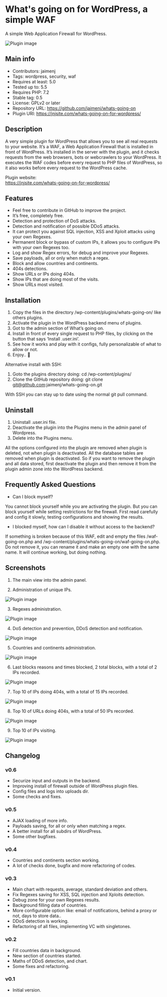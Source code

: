 # What's going on for WordPress, a simple WAF

A simple Web Application Firewall for WordPress.

![Plugin image](https://raw.githubusercontent.com/jaimenj/whats-going-on/master/assets/screenshot-1.png)

## Main info

* Contributors: jaimenj
* Tags: wordpress, security, waf
* Requires at least: 5.0
* Tested up to: 5.5
* Requires PHP: 7.2
* Stable tag: 0.5
* License: GPLv2 or later
* Repository URL: https://github.com/jaimenj/whats-going-on
* Plugin URI: https://jnjsite.com/whats-going-on-for-wordpress/

## Description

A very simple plugin for WordPress that allows you to see all real requests to your website. It’s a WAF, a Web Application Firewall that is installed in front of WordPress. It’s installed in the server with the plugin, and it checks requests from the web browsers, bots or webcrawlers to your WordPress. It executes the WAF codes before every request to PHP files of WordPress, so it also works before every request to the WordPress cache.

Plugin website: \
<a href="https://jnjsite.com/whats-going-on-for-wordpress/">https://jnjsite.com/whats-going-on-for-wordpress/</a>

## Features

* Feel free to contribute in GitHub to improve the project.
* It’s free, completely free.
* Detection and protection of DoS attacks.
* Detection and notification of possible DDoS attacks.
* It can protect you against SQL injection, XSS and Xploit attacks using your own Regexes.
* Permanent block or bypass of custom IPs, it allows you to configure IPs with your own Regexes too.
* Log and show Regex errors, for debug and improve your Regexes.
* Save payloads, all or only when match a regex.
* Block and allow countries and continents.
* 404s detections.
* Show URLs or IPs doing 404s.
* Show IPs that are doing most of the visits.
* Show URLs most visited.

## Installation

1. Copy the files in the directory /wp-content/plugins/whats-going-on/ like others plugins.
2. Activate the plugin in the WordPress backend menu of plugins.
3. Got to the admin section of What’s going on.
4. Install in front of every single request to PHP files, by clicking on the button that says ‘Install .user.ini’.
5. See how it works and play with it configs, fully personalizable of what to allow or not.
6. Enjoy.. 🙂

Alternative install with SSH:

1. Goto the plugins directory doing: cd /wp-content/plugins/
2. Clone the GitHub repository doing: git clone git@github.com:jaimenj/whats-going-on.git

With SSH you can stay up to date using the normal git pull command.

## Uninstall

1. Uninstall .user.ini file.
2. Deactivate the plugin into the Plugins menu in the admin panel of Wordpress.
3. Delete into the Plugins menu.

All the options configured into the plugin are removed when plugin is deleted, not when plugin is deactivated. All the database tables are removed when plugin is deactivated. So if you want to remove the plugin and all data stored, first deactivate the plugin and then remove it from the plugin admin zone into the WordPress backend.

## Frequently Asked Questions

* Can I block myself?

You cannot block yourself while you are activating the plugin. But you can block yourself while setting restrictions for the firewall. First read carefully and config it slowly, testing configurations and showing the results.

* I blocked myself, how can I disable it without access to the backend?

If something is broken because of this WAF, edit and empty the files /waf-going-on.php and /wp-content/plugins/whats-going-on/waf-going-on.php. Do not remove it, you can rename it and make an empty one with the same name. It will continue working, but doing nothing.

## Screenshots

1. The main view into the admin panel.

2. Administration of unique IPs.

![Plugin image](https://raw.githubusercontent.com/jaimenj/whats-going-on/master/assets/screenshot-2.png)

3. Regexes administration.

![Plugin image](https://raw.githubusercontent.com/jaimenj/whats-going-on/master/assets/screenshot-3.png)

4. DoS detection and prevention, DDoS detection and notification.

![Plugin image](https://raw.githubusercontent.com/jaimenj/whats-going-on/master/assets/screenshot-4.png)

5. Countries and continents administration.

![Plugin image](https://raw.githubusercontent.com/jaimenj/whats-going-on/master/assets/screenshot-5.png)

6. Last blocks reasons and times blocked, 2 total blocks, with a total of 2 IPs recorded.

![Plugin image](https://raw.githubusercontent.com/jaimenj/whats-going-on/master/assets/screenshot-6.png)

7. Top 10 of IPs doing 404s, with a total of 15 IPs recorded.

![Plugin image](https://raw.githubusercontent.com/jaimenj/whats-going-on/master/assets/screenshot-7.png)

8. Top 10 of URLs doing 404s, with a total of 50 IPs recorded.

![Plugin image](https://raw.githubusercontent.com/jaimenj/whats-going-on/master/assets/screenshot-8.png)

9. Top 10 of IPs visiting.

![Plugin image](https://raw.githubusercontent.com/jaimenj/whats-going-on/master/assets/screenshot-9.png)

## Changelog

### v0.6

* Securize input and outputs in the backend.
* Improving install of firewall outside of WordPress plugin files.
* Config files and logs into uploads dir.
* Some checks and fixes.

### v0.5

* AJAX loading of more info.
* Payloads saving, for all or only when matching a regex.
* A better install for all subdirs of WordPress. 
* Some other bugfixes.

### v0.4

* Countries and continents section working.
* A lot of checks done, bugfix and more refactoring of codes.

### v0.3

* Main chart with requests, average, standard deviation and others.
* Fix Regexes saving for XSS, SQL injection and Xploits detection.
* Debug zone for your own Regexes results.
* Background filling data of countries.
* More configurable option like: email of notifications, behind a proxy or not, days to store data..
* DDoS detection is working.
* Refactoring of all files, implementing VC with singletones.

### v0.2

* Fill countries data in background.
* New section of countries started.
* Maths of DDoS detection, and chart.
* Some fixes and refactoring.

### v0.1

* Initial version.
